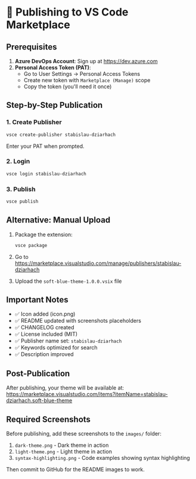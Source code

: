 # 🚀 Publishing to VS Code Marketplace

## Prerequisites

1. **Azure DevOps Account**: Sign up at https://dev.azure.com
2. **Personal Access Token (PAT)**:
   - Go to User Settings → Personal Access Tokens
   - Create new token with `Marketplace (Manage)` scope
   - Copy the token (you'll need it once)

## Step-by-Step Publication

### 1. Create Publisher
```bash
vsce create-publisher stabislau-dziarhach
```
Enter your PAT when prompted.

### 2. Login
```bash
vsce login stabislau-dziarhach
```

### 3. Publish
```bash
vsce publish
```

## Alternative: Manual Upload

1. Package the extension:
   ```bash
   vsce package
   ```

2. Go to https://marketplace.visualstudio.com/manage/publishers/stabislau-dziarhach

3. Upload the `soft-blue-theme-1.0.0.vsix` file

## Important Notes

- ✅ Icon added (icon.png)
- ✅ README updated with screenshots placeholders
- ✅ CHANGELOG created
- ✅ License included (MIT)
- ✅ Publisher name set: `stabislau-dziarhach`
- ✅ Keywords optimized for search
- ✅ Description improved

## Post-Publication

After publishing, your theme will be available at:
https://marketplace.visualstudio.com/items?itemName=stabislau-dziarhach.soft-blue-theme

## Required Screenshots

Before publishing, add these screenshots to the `images/` folder:
1. `dark-theme.png` - Dark theme in action
2. `light-theme.png` - Light theme in action  
3. `syntax-highlighting.png` - Code examples showing syntax highlighting

Then commit to GitHub for the README images to work.
